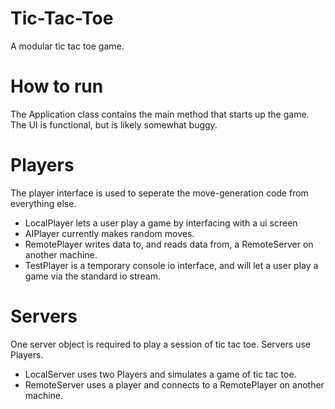 # Tic-Tac-Toe
A modular tic tac toe game.

# How to run
The Application class contains the main method that starts up the game. The UI is functional, but is likely somewhat buggy.

# Players
The player interface is used to seperate the move-generation code from everything else. 
* LocalPlayer lets a user play a game by interfacing with a ui screen
* AIPlayer currently makes random moves.
* RemotePlayer writes data to, and reads data from, a RemoteServer on another machine.
* TestPlayer is a temporary console io interface, and will let a user play a game via the standard io stream.

# Servers
One server object is required to play a session of tic tac toe. Servers use Players.
* LocalServer uses two Players and simulates a game of tic tac toe.
* RemoteServer uses a player and connects to a RemotePlayer on another machine.
